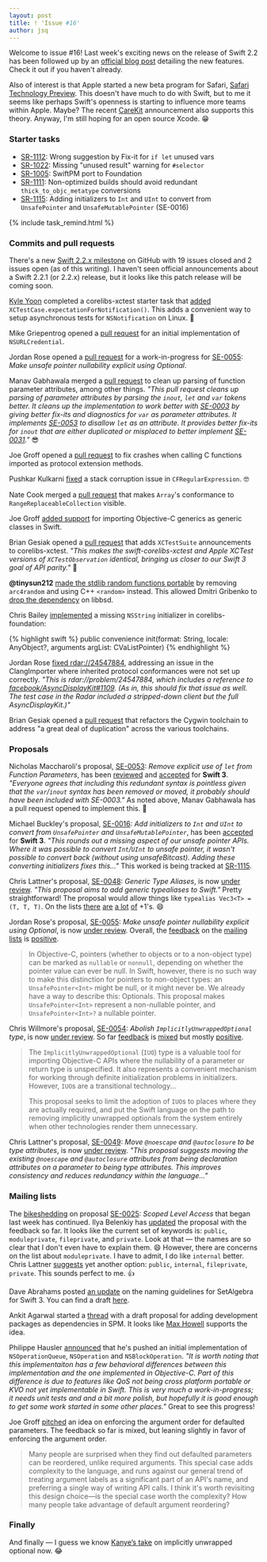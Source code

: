 ```yaml
---
layout: post
title: ! 'Issue #16'
author: jsq
---
```


Welcome to issue #16! Last week's exciting news on the release of Swift 2.2 has been followed up by an [official blog post](https://swift.org/blog/swift-2-2-new-features/) detailing the new features. Check it out if you haven't already.

Also of interest is that Apple started a new beta program for Safari, [Safari Technology Preview](https://developer.apple.com/safari/technology-preview/). This doesn't have much to do with Swift, but to me it seems like perhaps Swift's openness is starting to influence more teams within Apple. Maybe? The recent [CareKit](http://www.apple.com/pr/library/2016/03/21Apple-Advances-Health-Apps-with-CareKit.html) announcement also supports this theory. Anyway, I'm still hoping for an open source Xcode. 😁

<!--excerpt-->

### Starter tasks

- [SR-1112](https://bugs.swift.org/browse/SR-1112): Wrong suggestion by Fix-it for `if let` unused vars
- [SR-1022](https://bugs.swift.org/browse/SR-1022): Missing "unused result" warning for `#selector`
- [SR-1005](https://bugs.swift.org/browse/SR-1005): SwiftPM port to Foundation
- [SR-1111](https://bugs.swift.org/browse/SR-1111): Non-optimized builds should avoid redundant `thick_to_objc_metatype` conversions
- [SR-1115](https://bugs.swift.org/browse/SR-1115): Adding initializers to `Int` and `UInt` to convert from `UnsafePointer` and `UnsafeMutablePointer` (SE-0016)

{% include task_remind.html %}

### Commits and pull requests

There's a new [Swift 2.2.x milestone](https://github.com/apple/swift/pulls?utf8=✓&q=milestone%3A%22Swift+2.2.x%22+) on GitHub with 19 issues closed and 2 issues open (as of this writing). I haven't seen official announcements about a Swift 2.2.1 (or 2.2.x) release, but it looks like this patch release will be coming soon.

[Kyle Yoon](https://github.com/yoonapps) completed a corelibs-xctest starter task that [added](https://github.com/apple/swift-corelibs-xctest/pull/85) `XCTestCase.expectationForNotification()`. This adds a convenient way to setup asynchronous tests for `NSNotification` on Linux. 👏

Mike Griepentrog opened a [pull request](https://github.com/apple/swift-corelibs-foundation/pull/302) for an initial implementation of `NSURLCredential`.

Jordan Rose opened a [pull request](https://github.com/apple/swift/pull/1878) for a work-in-progress for [SE-0055](https://github.com/apple/swift-evolution/blob/master/proposals/0055-optional-unsafe-pointers.md): *Make unsafe pointer nullability explicit using Optional*.

Manav Gabhawala merged a [pull request](https://github.com/apple/swift/pull/1812) to clean up parsing of function parameter attributes, among other things. *"This pull request cleans up parsing of parameter attributes by parsing the `inout`, `let` and `var` tokens better. It cleans up the implementation to work better with [SE-0003](https://github.com/apple/swift-evolution/blob/master/proposals/0003-remove-var-parameters.md) by giving better fix-its and diagnostics for `var` as parameter attributes. It implements [SE-0053](https://github.com/apple/swift-evolution/blob/master/proposals/0053-remove-let-from-function-parameters.md) to disallow `let` as an attribute. It provides better fix-its for `inout` that are either duplicated or misplaced to better implement [SE-0031](https://github.com/apple/swift-evolution/blob/master/proposals/0031-adjusting-inout-declarations.md)."* 😎

Joe Groff opened a [pull request](https://github.com/apple/swift/pull/1938) to fix crashes when calling C functions imported as protocol extension methods.

Pushkar Kulkarni [fixed](https://github.com/apple/swift-corelibs-foundation/pull/301) a stack corruption issue in `CFRegularExpression`. 🤓

Nate Cook merged a [pull request](https://github.com/apple/swift/pull/1924) that makes `Array`'s conformance to `RangeReplaceableCollection` visible.

Joe Groff [added support](https://github.com/apple/swift/pull/1816) for importing Objective-C generics as generic classes in Swift.

Brian Gesiak opened a [pull request](https://github.com/apple/swift-corelibs-xctest/pull/84) that adds `XCTestSuite` announcements to corelibs-xctest. *"This makes the swift-corelibs-xctest and Apple XCTest versions of `XCTestObservation` identical, bringing us closer to our Swift 3 goal of API parity."* 🙌

**@tinysun212** [made the stdlib random functions portable](https://github.com/apple/swift/pull/1939) by removing `arc4random` and using C++ `<random>` instead. This allowed Dmitri Gribenko to [drop the dependency](https://github.com/apple/swift/pull/1965) on libbsd.

Chris Bailey [implemented](https://github.com/apple/swift-corelibs-foundation/pull/286) a missing `NSString` initializer in corelibs-foundation:

{% highlight swift %}
public convenience init(format: String, locale: AnyObject?, arguments argList: CVaListPointer)
{% endhighlight %}

Jordan Rose [fixed rdar://24547884](https://github.com/apple/swift/pull/1820), addressing an issue in the ClangImporter where inherited protocol conformances were not set up correctly. *"This is rdar://problem/24547884, which includes a reference to [facebook/AsyncDisplayKit#1109](https://github.com/facebook/AsyncDisplayKit/issues/1109). (As in, this should fix that issue as well. The test case in the Radar included a stripped-down client but the full AsyncDisplayKit.)"*

Brian Gesiak opened a [pull request](https://github.com/apple/swift/pull/1908) that refactors the Cygwin toolchain to address "a great deal of duplication" across the various toolchains.

### Proposals

Nicholas Maccharoli's proposal, [SE-0053](https://github.com/apple/swift-evolution/blob/master/proposals/0053-remove-let-from-function-parameters.md): *Remove explicit use of `let` from Function Parameters*, has been [reviewed](https://lists.swift.org/pipermail/swift-evolution-announce/2016-March/000078.html) and [accepted](https://lists.swift.org/pipermail/swift-evolution-announce/2016-March/000082.html) for **Swift 3**. *"Everyone agrees that including this redundant syntax is pointless given that the `var`/`inout` syntax has been removed or moved, it probably should have been included with SE-0003."* As noted above, Manav Gabhawala has a pull request opened to implement this. 👏

Michael Buckley's proposal, [SE-0016](https://github.com/apple/swift-evolution/blob/master/proposals/0016-initializers-for-converting-unsafe-pointers-to-ints.md): *Add initializers to `Int` and `UInt` to convert from `UnsafePointer` and `UnsafeMutablePointer`*, has been [accepted](https://lists.swift.org/pipermail/swift-evolution-announce/2016-March/000083.html) for **Swift 3**. *"This rounds out a missing aspect of our unsafe pointer APIs. Where it was possible to convert `Int`/`UInt` to unsafe pointer, it wasn't possible to convert back (without using unsafeBitcast). Adding these converting initializers fixes this..."* This worked is being tracked at [SR-1115](https://bugs.swift.org/browse/SR-1115).

Chris Lattner's proposal, [SE-0048](https://github.com/apple/swift-evolution/blob/master/proposals/0048-generic-typealias.md): *Generic Type Aliases*, is now [under review](https://lists.swift.org/pipermail/swift-evolution-announce/2016-March/000077.html). *"This proposal aims to add generic typealiases to Swift."* Pretty straightforward! The proposal would allow things like `typealias Vec3<T> = (T, T, T)`. On the lists [there](https://lists.swift.org/pipermail/swift-evolution/Week-of-Mon-20160321/013425.html) [are](https://lists.swift.org/pipermail/swift-evolution/Week-of-Mon-20160321/013340.html) [a lot](https://lists.swift.org/pipermail/swift-evolution/Week-of-Mon-20160321/013360.html) [of](https://lists.swift.org/pipermail/swift-evolution/Week-of-Mon-20160321/013369.html) +1's. 😄

Jordan Rose's proposal, [SE-0055](https://github.com/apple/swift-evolution/blob/master/proposals/0055-optional-unsafe-pointers.md): *Make unsafe pointer nullability explicit using Optional*, is now [under review](https://lists.swift.org/pipermail/swift-evolution-announce/2016-March/000079.html). Overall, the [feedback](https://lists.swift.org/pipermail/swift-evolution/Week-of-Mon-20160321/013408.html) on the [mailing lists](https://lists.swift.org/pipermail/swift-evolution/Week-of-Mon-20160321/013499.html) is [positive](https://lists.swift.org/pipermail/swift-evolution/Week-of-Mon-20160321/013427.html).

>In Objective-C, pointers (whether to objects or to a non-object type) can be marked as `nullable` or `nonnull`, depending on whether the pointer value can ever be null. In Swift, however, there is no such way to make this distinction for pointers to non-object types: an `UnsafePointer<Int>` might be null, or it might never be. We already have a way to describe this: Optionals. This proposal makes `UnsafePointer<Int>` represent a non-nullable pointer, and `UnsafePointer<Int>?` a nullable pointer.

Chris Willmore's proposal, [SE-0054](https://github.com/apple/swift-evolution/blob/master/proposals/0054-abolish-iuo.md): *Abolish `ImplicitlyUnwrappedOptional` type*, is now [under review](https://lists.swift.org/pipermail/swift-evolution-announce/2016-March/000080.html). So far [feedback](https://lists.swift.org/pipermail/swift-evolution/Week-of-Mon-20160321/013465.html) is [mixed](https://lists.swift.org/pipermail/swift-evolution/Week-of-Mon-20160321/013523.html) but mostly [positive](https://lists.swift.org/pipermail/swift-evolution/Week-of-Mon-20160321/013498.html).

>The `ImplicitlyUnwrappedOptional` (`IUO`) type is a valuable tool for importing Objective-C APIs where the nullability of a parameter or return type is unspecified. It also represents a convenient mechanism for working through definite initialization problems in initializers. However, `IUO`s are a transitional technology...
>
>This proposal seeks to limit the adoption of `IUO`s to places where they are actually required, and put the Swift language on the path to removing implicitly unwrapped optionals from the system entirely when other technologies render them unnecessary.

Chris Lattner's proposal, [SE-0049](https://github.com/apple/swift-evolution/blob/master/proposals/0049-noescape-autoclosure-type-attrs.md): *Move `@noescape` and `@autoclosure` to be type attributes*, is now [under review](https://lists.swift.org/pipermail/swift-evolution-announce/2016-March/000081.html). *"This proposal suggests moving the existing `@noescape` and `@autoclosure` attributes from being declaration attributes on a parameter to being type attributes. This improves consistency and reduces redundancy within the language..."*

### Mailing lists

The [bikeshedding](https://lists.swift.org/pipermail/swift-evolution/Week-of-Mon-20160314/012604.html) on proposal [SE-0025](https://github.com/apple/swift-evolution/blob/master/proposals/0025-scoped-access-level.md): *Scoped Level Access* that began last week has continued. Ilya Belenkiy has [updated](https://lists.swift.org/pipermail/swift-evolution/Week-of-Mon-20160321/013551.html) the proposal with the feedback so far. It looks like the current set of keywords is: `public`, `moduleprivate`, `fileprivate`, and `private`. Look at that &mdash; the names are so clear that I don't even have to explain them. 😄 However, there are concerns on the list about `moduleprivate`. I have to admit, I do like `internal` better. Chris Lattner [suggests](https://lists.swift.org/pipermail/swift-evolution/Week-of-Mon-20160328/013854.html) yet another option: `public`, `internal`, `fileprivate`, `private`. This sounds perfect to me. 👍

Dave Abrahams posted [an update](https://lists.swift.org/pipermail/swift-evolution/Week-of-Mon-20160321/013371.html) on the naming guidelines for SetAlgebra for Swift 3. You can find a draft [here](http://dabrahams.github.io/swift-naming/SetAlgebra-Math.html).

Ankit Agarwal started a [thread](https://lists.swift.org/pipermail/swift-build-dev/Week-of-Mon-20160328/000372.html) with a draft proposal for adding development packages as dependencies in SPM. It looks like [Max Howell](https://lists.swift.org/pipermail/swift-build-dev/Week-of-Mon-20160328/000373.html) supports the idea.

Philippe Hausler [announced](https://lists.swift.org/pipermail/swift-corelibs-dev/Week-of-Mon-20160321/000534.html) that he's pushed an initial implementation of `NSOperationQueue`, `NSOperation` and `NSBlockOperation`. *"It is worth noting that this implementaiton has a few behavioral differences between this implementation and the one implemented in Objective-C. Part of this difference is due to features like QoS not being cross platform portable or KVO not yet implementable in Swift. This is very much a work-in-progress; it needs unit tests and and a bit more polish, but hopefully it is good enough to get some work started in some other places."* Great to see this progress!

Joe Groff [pitched](https://lists.swift.org/pipermail/swift-evolution/Week-of-Mon-20160328/013789.html) an idea on enforcing the argument order for defaulted parameters. The feedback so far is mixed, but leaning slightly in favor of enforcing the argument order.

>Many people are surprised when they find out defaulted parameters can be reordered, unlike required arguments. This special case adds complexity to the language, and runs against our general trend of treating argument labels as a significant part of an API's name, and preferring a single way of writing API calls. I think it's worth revisiting this design choice—is the special case worth the complexity? How many people take advantage of default argument reordering?

### Finally

And finally &mdash; I guess we know [Kanye’s take](https://twitter.com/NeoNacho/status/713184917899714561) on implicitly unwrapped optional now. 😂
